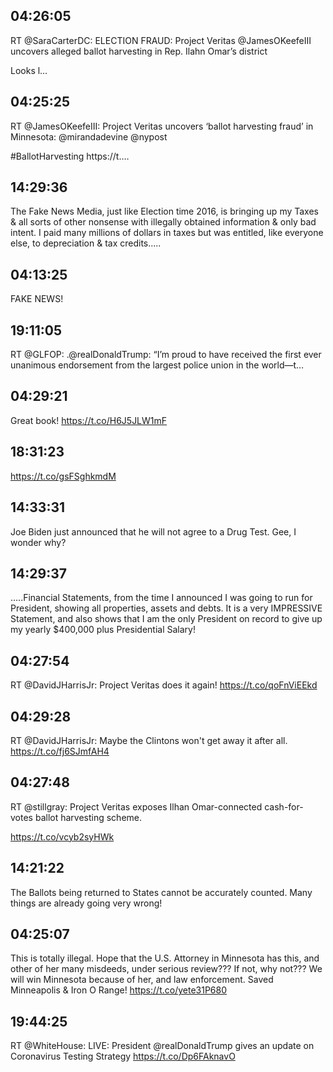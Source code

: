 ## 04:26:05
RT @SaraCarterDC: ELECTION FRAUD: Project Veritas @JamesOKeefeIII uncovers alleged ballot harvesting in Rep. Ilahn Omar’s district

Looks l…
## 04:25:25
RT @JamesOKeefeIII: Project Veritas uncovers ‘ballot harvesting fraud’ in Minnesota: @mirandadevine @nypost 

#BallotHarvesting 
https://t.…
## 14:29:36
The Fake News Media, just like Election time 2016, is bringing up my Taxes &amp; all sorts of other nonsense with illegally obtained information &amp; only bad intent. I paid many millions of dollars in taxes but was entitled, like everyone else, to depreciation &amp; tax credits.....
## 04:13:25
FAKE NEWS!
## 19:11:05
RT @GLFOP: .@realDonaldTrump: “I’m proud to have received the first ever unanimous endorsement from the largest police union in the world—t…
## 04:29:21
Great book! https://t.co/H6J5JLW1mF
## 18:31:23
https://t.co/gsFSghkmdM
## 14:33:31
Joe Biden just announced that he will not agree to a Drug Test. Gee, I wonder why?
## 14:29:37
.....Financial Statements, from  the time I announced I was going to run for President,  showing all properties, assets and debts. It is a very IMPRESSIVE Statement, and also shows that I am the only President on record to give up my yearly $400,000 plus Presidential Salary!
## 04:27:54
RT @DavidJHarrisJr: Project Veritas does it again!
https://t.co/qoFnViEEkd
## 04:29:28
RT @DavidJHarrisJr: Maybe the Clintons won't get away it after all.
https://t.co/fj6SJmfAH4
## 04:27:48
RT @stillgray: Project Veritas exposes Ilhan Omar-connected cash-for-votes ballot harvesting scheme.

https://t.co/vcyb2syHWk
## 14:21:22
The Ballots being returned to States cannot be accurately counted. Many things are already going very wrong!
## 04:25:07
This is totally illegal. Hope that the U.S. Attorney in Minnesota has this, and other of her many misdeeds, under serious review??? If not, why not??? We will win Minnesota because of her, and law enforcement. Saved Minneapolis &amp; Iron O Range! https://t.co/yete31P680
## 19:44:25
RT @WhiteHouse: LIVE: President @realDonaldTrump gives an update on Coronavirus Testing Strategy https://t.co/Dp6FAknavO
